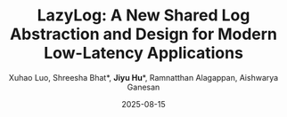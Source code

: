 ---
title: "LazyLog: A New Shared Log Abstraction and Design for Modern Low-Latency Applications"
collection: publications
link: https://dl.acm.org/doi/pdf/10.1145/3750445
excerpt: '\* equal contribution'
author:  "Xuhao Luo,  Shreesha Bhat*,  **Jiyu Hu**\\*,  Ramnatthan Alagappan,  Aishwarya Ganesan"
date: 2025-08-15
venue: "ACM Transactions on Computer Systems, <b>TOCS</b>"
citation: ' Xuhao Luo,  Shreesha Bhat,  Jiyu Hu,  Ramnatthan Alagappan,  Aishwarya Ganesan, &quot;LazyLog: A New Shared Log Abstraction and Design for Modern Low-Latency Applications.&quot; ACM Trans. Comput. Syst., 2025.'
---
